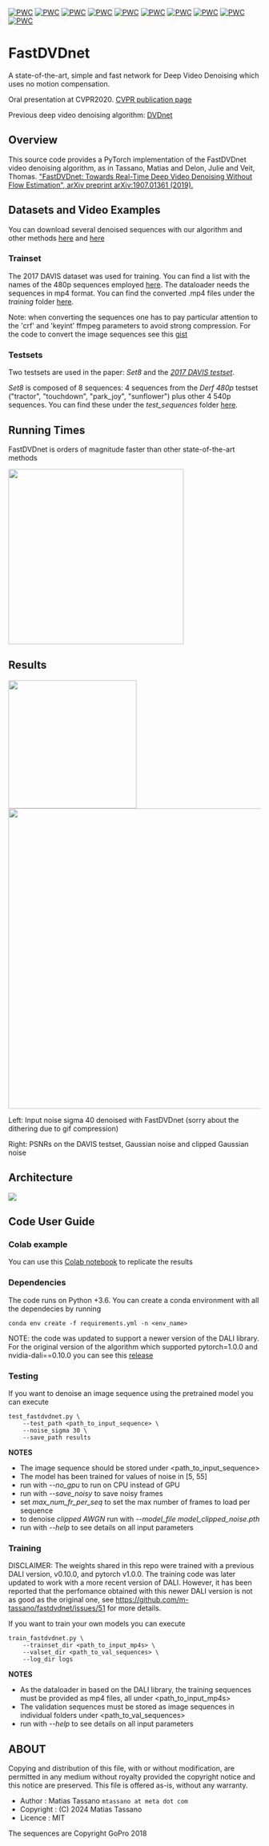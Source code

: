 [![PWC](https://img.shields.io/endpoint.svg?url=https://paperswithcode.com/badge/fastdvdnet-towards-real-time-video-denoising/video-denoising-on-davis-sigma10)](https://paperswithcode.com/sota/video-denoising-on-davis-sigma10?p=fastdvdnet-towards-real-time-video-denoising)
[![PWC](https://img.shields.io/endpoint.svg?url=https://paperswithcode.com/badge/fastdvdnet-towards-real-time-video-denoising/video-denoising-on-davis-sigma20)](https://paperswithcode.com/sota/video-denoising-on-davis-sigma20?p=fastdvdnet-towards-real-time-video-denoising)
[![PWC](https://img.shields.io/endpoint.svg?url=https://paperswithcode.com/badge/fastdvdnet-towards-real-time-video-denoising/video-denoising-on-set8-sigma10)](https://paperswithcode.com/sota/video-denoising-on-set8-sigma10?p=fastdvdnet-towards-real-time-video-denoising)
[![PWC](https://img.shields.io/endpoint.svg?url=https://paperswithcode.com/badge/fastdvdnet-towards-real-time-video-denoising/video-denoising-on-davis-sigma30)](https://paperswithcode.com/sota/video-denoising-on-davis-sigma30?p=fastdvdnet-towards-real-time-video-denoising)
[![PWC](https://img.shields.io/endpoint.svg?url=https://paperswithcode.com/badge/fastdvdnet-towards-real-time-video-denoising/video-denoising-on-davis-sigma40)](https://paperswithcode.com/sota/video-denoising-on-davis-sigma40?p=fastdvdnet-towards-real-time-video-denoising)
[![PWC](https://img.shields.io/endpoint.svg?url=https://paperswithcode.com/badge/fastdvdnet-towards-real-time-video-denoising/video-denoising-on-davis-sigma50)](https://paperswithcode.com/sota/video-denoising-on-davis-sigma50?p=fastdvdnet-towards-real-time-video-denoising)
[![PWC](https://img.shields.io/endpoint.svg?url=https://paperswithcode.com/badge/fastdvdnet-towards-real-time-video-denoising/video-denoising-on-set8-sigma20)](https://paperswithcode.com/sota/video-denoising-on-set8-sigma20?p=fastdvdnet-towards-real-time-video-denoising)
[![PWC](https://img.shields.io/endpoint.svg?url=https://paperswithcode.com/badge/fastdvdnet-towards-real-time-video-denoising/video-denoising-on-set8-sigma30)](https://paperswithcode.com/sota/video-denoising-on-set8-sigma30?p=fastdvdnet-towards-real-time-video-denoising)
[![PWC](https://img.shields.io/endpoint.svg?url=https://paperswithcode.com/badge/fastdvdnet-towards-real-time-video-denoising/video-denoising-on-set8-sigma40)](https://paperswithcode.com/sota/video-denoising-on-set8-sigma40?p=fastdvdnet-towards-real-time-video-denoising)
[![PWC](https://img.shields.io/endpoint.svg?url=https://paperswithcode.com/badge/fastdvdnet-towards-real-time-video-denoising/video-denoising-on-set8-sigma50)](https://paperswithcode.com/sota/video-denoising-on-set8-sigma50?p=fastdvdnet-towards-real-time-video-denoising)

# FastDVDnet

A state-of-the-art, simple and fast network for Deep Video Denoising which uses no motion compensation.

Oral presentation at CVPR2020. [CVPR publication page](https://openaccess.thecvf.com/content_CVPR_2020/html/Tassano_FastDVDnet_Towards_Real-Time_Deep_Video_Denoising_Without_Flow_Estimation_CVPR_2020_paper.html)

Previous deep video denoising algorithm: [DVDnet](https://github.com/m-tassano/dvdnet)

## Overview

This source code provides a PyTorch implementation of the FastDVDnet video denoising algorithm, as in
Tassano, Matias and Delon, Julie and Veit, Thomas. ["FastDVDnet: Towards Real-Time Deep Video Denoising Without Flow Estimation", arXiv preprint arXiv:1907.01361 (2019).](https://arxiv.org/abs/1907.01361)

## Datasets and Video Examples

You can download several denoised sequences with our algorithm and other methods [here](https://drive.google.com/drive/folders/1i3lxo4E8j4f_VsEq54BUMF8znNrXdNAo?usp=sharing "FastDVDnet denoised sequences") and [here](https://drive.google.com/drive/folders/18WbOFqM8uSnZ-yvWocWQo2KmBM7ZUMiI?usp=sharing "FastDVDnet denoised sequences, other")

### Trainset

The 2017 DAVIS dataset was used for training.
You can find a list with the names of the 480p sequences employed [here](https://gist.github.com/m-tassano/27c1ef00ca42a8e50c2cee8a4205e559).
The dataloader needs the sequences in mp4 format. You can find the converted .mp4 files under the _training_ folder [here](https://drive.google.com/drive/folders/1RIFJ3inlnxKAo8B5VjDFicUwp_XsWKpj?usp=sharing "FastDVDnet denoised sequences").

Note: when converting the sequences one has to pay particular attention to the 'crf' and 'keyint' ffmpeg parameters to avoid strong compression. For the code to convert the image sequences see this [gist](https://gist.github.com/m-tassano/0536391eb79d63864e5005ea4da88243)

### Testsets

Two testsets are used in the paper: _Set8_ and the [_2017 DAVIS testset_](https://data.vision.ee.ethz.ch/csergi/share/davis/DAVIS-2017-test-dev-480p.zip).

_Set8_ is composed of 8 sequences: 4 sequences from the _Derf 480p_ testset ("tractor", "touchdown", "park_joy", "sunflower") plus other 4 540p sequences. You can find these under the _test_sequences_ folder [here](https://drive.google.com/drive/folders/11chLkbcX-oKGLOLONuDpXZM2-vujn_KD?usp=sharing "FastDVDnet denoised sequences").


## Running Times

FastDVDnet is orders of magnitude faster than other state-of-the-art methods

<img src="https://github.com/m-tassano/fastdvdnet/raw/master/img/runtimes_all_log.png" width=350>

## Results

<img src="https://github.com/m-tassano/fastdvdnet/raw/master/img/9831-teaser.gif" width=256> <img src="https://github.com/m-tassano/fastdvdnet/raw/master/img/psnrs.png" width=600>

Left: Input noise sigma 40 denoised with FastDVDnet (sorry about the dithering due to gif compression)

Right: PSNRs on the DAVIS testset, Gaussian noise and clipped Gaussian noise

## Architecture

<img src="https://github.com/m-tassano/fastdvdnet/raw/master/img/arch.png" heigth=350>

## Code User Guide

### Colab example

You can use this [Colab notebook](https://colab.research.google.com/drive/1dPxlXPYgxanU-pgY4KOGsrCwSNo4IwBn?usp=sharing) to replicate the results

### Dependencies

The code runs on Python +3.6. You can create a conda environment with all the dependecies by running
```
conda env create -f requirements.yml -n <env_name>
```

NOTE: the code was updated to support a newer version of the DALI library. For the original version of the algorithm which supported pytorch=1.0.0 and nvidia-dali==0.10.0 you can see this [release](https://github.com/m-tassano/fastdvdnet/releases/tag/v0.1)

### Testing

If you want to denoise an image sequence using the pretrained model you can execute

```
test_fastdvdnet.py \
	--test_path <path_to_input_sequence> \
	--noise_sigma 30 \
	--save_path results
```

**NOTES**
* The image sequence should be stored under <path_to_input_sequence>
* The model has been trained for values of noise in [5, 55]
* run with *--no_gpu* to run on CPU instead of GPU
* run with *--save_noisy* to save noisy frames
* set *max_num_fr_per_seq* to set the max number of frames to load per sequence
* to denoise _clipped AWGN_ run with *--model_file model_clipped_noise.pth*
* run with *--help* to see details on all input parameters

### Training

DISCLAIMER: The weights shared in this repo were trained with a previous DALI version, v0.10.0, and pytorch v1.0.0. The training code was later updated to work with a more recent version of DALI. However, it has been reported that the perfomance obtained with this newer DALI version is not as good as the original one, see https://github.com/m-tassano/fastdvdnet/issues/51 for more details.

If you want to train your own models you can execute

```
train_fastdvdnet.py \
	--trainset_dir <path_to_input_mp4s> \
	--valset_dir <path_to_val_sequences> \
	--log_dir logs
```

**NOTES**
* As the dataloader in based on the DALI library, the training sequences must be provided as mp4 files, all under <path_to_input_mp4s>
* The validation sequences must be stored as image sequences in individual folders under <path_to_val_sequences>
* run with *--help* to see details on all input parameters


## ABOUT

Copying and distribution of this file, with or without modification,
are permitted in any medium without royalty provided the copyright
notice and this notice are preserved. This file is offered as-is,
without any warranty.

* Author    : Matias Tassano `mtassano at meta dot com`
* Copyright : (C) 2024 Matias Tassano
* Licence   : MIT

The sequences are Copyright GoPro 2018
